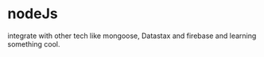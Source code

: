 #   nodeJs

integrate with other tech like mongoose, Datastax and firebase and learning something cool.
